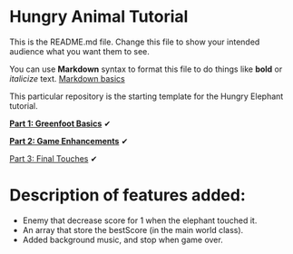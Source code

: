 # Hungry Animal Tutorial
This is the README.md file.
Change this file to show your intended audience what you want them to see.

You can use **Markdown** syntax to format this file to do things like **bold** or *italicize* text.
[Markdown basics](https://www.markdownguide.org/getting-started/)

This particular repository is the starting template for the Hungry Elephant tutorial.

**[Part 1: Greenfoot Basics](https://youtu.be/zxaa3X0MihI)** ✔

**[Part 2: Game Enhancements](https://youtu.be/TwID9i0Ey6o)** ✔

[Part 3: Final Touches](https://youtu.be/GT-eFwa4Abc) ✔

# Description of features added: 
- Enemy that decrease score for 1 when the elephant touched it.
- An array that store the bestScore (in the main world class).
- Added background music, and stop when game over.
